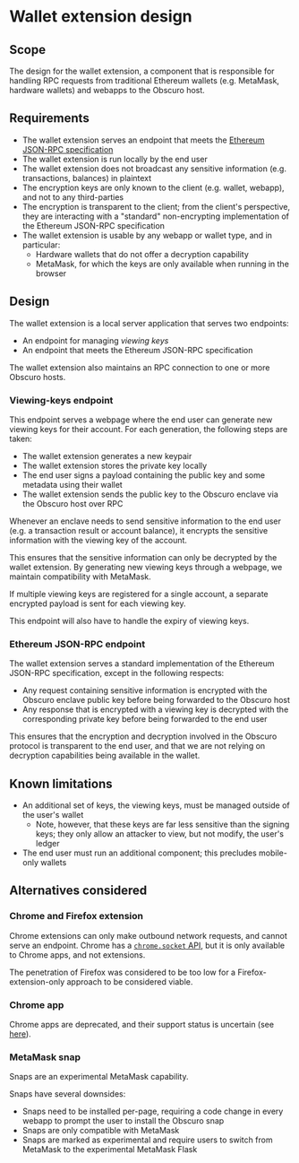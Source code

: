 # Wallet extension design

## Scope

The design for the wallet extension, a component that is responsible for handling RPC requests from traditional Ethereum 
wallets (e.g. MetaMask, hardware wallets) and webapps to the Obscuro host.

## Requirements

* The wallet extension serves an endpoint that meets the [Ethereum JSON-RPC specification
  ](https://playground.open-rpc.org/?schemaUrl=https://raw.githubusercontent.com/ethereum/eth1.0-apis/assembled-spec/openrpc.json)
* The wallet extension is run locally by the end user
* The wallet extension does not broadcast any sensitive information (e.g. transactions, balances) in plaintext
* The encryption keys are only known to the client (e.g. wallet, webapp), and not to any third-parties
* The encryption is transparent to the client; from the client's perspective, they are interacting with a "standard" 
  non-encrypting implementation of the Ethereum JSON-RPC specification
* The wallet extension is usable by any webapp or wallet type, and in particular:
  * Hardware wallets that do not offer a decryption capability
  * MetaMask, for which the keys are only available when running in the browser

## Design

The wallet extension is a local server application that serves two endpoints:

* An endpoint for managing *viewing keys*
* An endpoint that meets the Ethereum JSON-RPC specification

The wallet extension also maintains an RPC connection to one or more Obscuro hosts.

### Viewing-keys endpoint

This endpoint serves a webpage where the end user can generate new viewing keys for their account. For each generation, 
the following steps are taken:

* The wallet extension generates a new keypair
* The wallet extension stores the private key locally
* The end user signs a payload containing the public key and some metadata using their wallet
* The wallet extension sends the public key to the Obscuro enclave via the Obscuro host over RPC

Whenever an enclave needs to send sensitive information to the end user (e.g. a transaction result or account balance), 
it encrypts the sensitive information with the viewing key of the account.

This ensures that the sensitive information can only be decrypted by the wallet extension. By generating new viewing 
keys through a webpage, we maintain compatibility with MetaMask.

If multiple viewing keys are registered for a single account, a separate encrypted payload is sent for each viewing key.

This endpoint will also have to handle the expiry of viewing keys.

### Ethereum JSON-RPC endpoint

The wallet extension serves a standard implementation of the Ethereum JSON-RPC specification, except in the following 
respects:

* Any request containing sensitive information is encrypted with the Obscuro enclave public key before being forwarded 
  to the Obscuro host
* Any response that is encrypted with a viewing key is decrypted with the corresponding private key before being 
  forwarded to the end user

This ensures that the encryption and decryption involved in the Obscuro protocol is transparent to the end user, and 
that we are not relying on decryption capabilities being available in the wallet.

## Known limitations

* An additional set of keys, the viewing keys, must be managed outside of the user's wallet
  * Note, however, that these keys are far less sensitive than the signing keys; they only allow an attacker to view, 
    but not modify, the user's ledger
* The end user must run an additional component; this precludes mobile-only wallets

## Alternatives considered

### Chrome and Firefox extension

Chrome extensions can only make outbound network requests, and cannot serve an endpoint. Chrome has a [`chrome.socket` 
API](https://developer.chrome.com/docs/extensions/reference/socket/), but it is only available to Chrome apps, and not 
extensions.

The penetration of Firefox was considered to be too low for a Firefox-extension-only approach to be considered viable.

### Chrome app

Chrome apps are deprecated, and their support status is uncertain (see 
[here](https://blog.chromium.org/2021/10/extending-chrome-app-support-on-chrome.html)).

### MetaMask snap

Snaps are an experimental MetaMask capability.

Snaps have several downsides:

* Snaps need to be installed per-page, requiring a code change in every webapp to prompt the user to install the Obscuro 
  snap
* Snaps are only compatible with MetaMask
* Snaps are marked as experimental and require users to switch from MetaMask to the experimental MetaMask Flask
